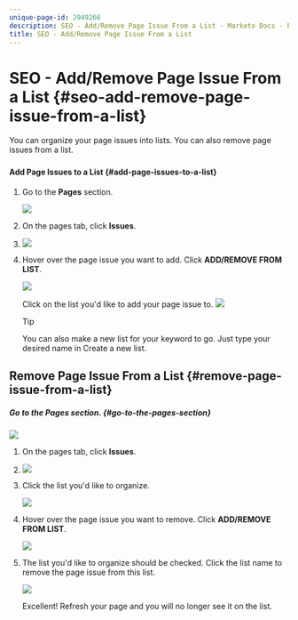 ```yaml
---
unique-page-id: 2949266
description: SEO - Add/Remove Page Issue From a List - Marketo Docs - Product Documentation
title: SEO - Add/Remove Page Issue From a List
---
```


# SEO - Add/Remove Page Issue From a List {#seo-add-remove-page-issue-from-a-list}

You can organize your page issues into lists. You can also remove page issues from a list.

###

#### Add Page Issues to a List {#add-page-issues-to-a-list}

1. Go to the **Pages** section.

   ![](assets/image2014-9-18-14-3a3-3a10.png)

1. On the pages tab, click **Issues**. 
1. ![](assets/image2014-9-18-14-3a3-3a18.png)

1. Hover over the page issue you want to add. Click **ADD/REMOVE FROM LIST**.

   ![](assets/image2014-9-18-14-3a3-3a40.png)

   Click on the list you'd like to add your page issue to. 
   ![](assets/image2014-9-18-14-3a3-3a44.png)

   >[!TIP]
   >
   >You can also make a new list for your keyword to go. Just type your desired name in Create a new list. 

## Remove Page Issue From a List {#remove-page-issue-from-a-list}

##### Go to the Pages section.  {#go-to-the-pages-section}

   ![](assets/image2014-9-18-14-3a4-3a8.png)

1. On the pages tab, click **Issues**. 
1. ![](assets/image2014-9-18-14-3a4-3a22.png)

1. Click the list you'd like to organize.

   ![](assets/image2014-9-18-14-3a4-3a29.png)

1. Hover over the page issue you want to remove. Click **ADD/REMOVE FROM LIST**.

   ![](assets/image2014-9-18-14-3a4-3a38.png)

1. The list you'd like to organize should be checked. Click the list name to remove the page issue from this list.

   ![](assets/image2014-9-18-14-3a4-3a52.png)

   Excellent! Refresh your page and you will no longer see it on the list.

